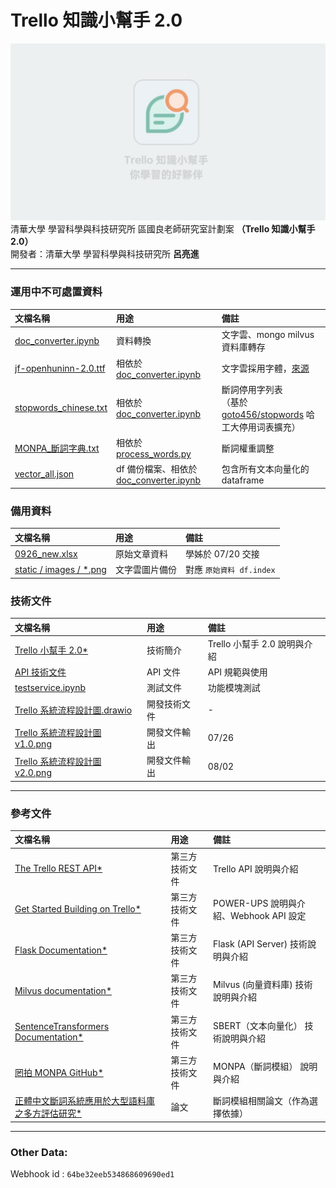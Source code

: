 # Trello 知識小幫手 2.0
![Cover of plan](./static/cover/cover.png)
清華大學 學習科學與科技研究所 區國良老師研究室計劃案 **（Trello 知識小幫手 2.0）** <br>開發者：清華大學 學習科學與科技研究所 **呂亮進**

---
### 運用中不可處置資料
| 文檔名稱 | 用途 | 備註 |
| :--- | :--- | :--- |
| [doc_converter.ipynb](./docs/doc_converter.ipynb) | 資料轉換 | 文字雲、mongo milvus 資料庫轉存 |
| [jf-openhuninn-2.0.ttf](./docs/jf-openhuninn-2.0.ttf) |  相依於 [doc_converter.ipynb](./docs/doc_converter.ipynb) | 文字雲採用字體，[來源](https://justfont.com/huninn/) |
| [stopwords_chinese.txt](./docs/stopwords_chinese.txt) | 相依於 [doc_converter.ipynb](./docs/doc_converter.ipynb) | 斷詞停用字列表<br>（基於 [goto456/stopwords](https://github.com/goto456/stopwords) 哈工大停用词表擴充） |
| [MONPA_斷詞字典.txt](./docs/MONPA_斷詞字典.txt) | 相依於 [process_words.py](./toolbox/process_words.py) | 斷詞權重調整 |
| [vector_all.json](./docs/vector_all.json) |  df 備份檔案、相依於 [doc_converter.ipynb](./docs/doc_converter.ipynb) | 包含所有文本向量化的 dataframe |

### 備用資料
| 文檔名稱 | 用途 | 備註 |
| :--- | :--- | :--- |
| [0926_new.xlsx](./docs/文章原始資料/0926_new.xlsx) |  原始文章資料 | 學姊於 07/20 交接 |
| [static / images / *.png](./static/images) | 文字雲圖片備份 | 對應 `原始資料 df.index` |

### 技術文件
| 文檔名稱 | 用途 | 備註 |
| :--- | :--- | :--- |
| [Trello 小幫手 2.0*](https://www.canva.com/design/DAFpubaReH0/BbDmz605ypPRGSZAJdPh8g/edit) |  技術簡介 | Trello 小幫手 2.0 說明與介紹 |
| [API 技術文件](./docs/開發文本資料/api.md) |  API 文件 | API 規範與使用 |
| [testservice.ipynb](./testservice.ipynb) |  測試文件 | 功能模塊測試 |
| [Trello 系統流程設計圖.drawio](./Trello%20系統流程設計圖.drawio) |  開發技術文件 | - |
| [Trello 系統流程設計圖v1.0.png](./Trello%20系統流程設計圖v1.0.png) |  開發文件輸出 | 07/26 |
| [Trello 系統流程設計圖v2.0.png](./Trello%20系統流程設計圖v2.0.png) |  開發文件輸出 | 08/02 |

---

### 參考文件
| 文檔名稱 | 用途 | 備註 |
| :--- | :--- | :--- |
| [The Trello REST API*](https://developer.atlassian.com/cloud/trello/rest/api-group-cards/#api-cards-id-put) | 第三方技術文件 | Trello API 說明與介紹 |
| [Get Started Building on Trello*](https://developer.atlassian.com/cloud/trello/) | 第三方技術文件 | POWER-UPS 說明與介紹、Webhook API 設定 |
| [Flask Documentation*](https://flask.palletsprojects.com/en/2.3.x/quickstart/) | 第三方技術文件 | Flask (API Server) 技術說明與介紹 |
| [Milvus documentation*](https://milvus.io/docs) | 第三方技術文件 | Milvus (向量資料庫) 技術說明與介紹 |
| [SentenceTransformers Documentation*](https://www.sbert.net/index.html) | 第三方技術文件 | SBERT（文本向量化） 技術說明與介紹 |
| [罔拍 MONPA GitHub*](https://github.com/monpa-team/monpa) | 第三方技術文件 | MONPA（斷詞模組） 說明與介紹 |
| [正體中文斷詞系統應用於大型語料庫之多方評估研究*](https://aclanthology.org/2022.rocling-1.24.pdf) | 論文 | 斷詞模組相關論文（作為選擇依據） |

---

### Other Data:
Webhook id : `64be32eeb534868609690ed1`